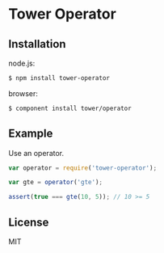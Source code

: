 # Tower Operator

## Installation

node.js:

```bash
$ npm install tower-operator
```

browser:

```bash
$ component install tower/operator
```

## Example

Use an operator.

```js
var operator = require('tower-operator');

var gte = operator('gte');

assert(true === gte(10, 5)); // 10 >= 5
```

## License

MIT